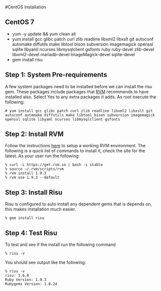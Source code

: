 #CentOS Installation

## CentOS 7

- yum -y update && yum clean all
- yum install gcc glibc patch curl zlib readline libxml2 libxslt git autoconf automake diffutils make libtool bison subversion imagemagick openssl sqlite libyaml ncurses libmysqlclient gsfonts ruby ruby-devel zlib-devel libxml2-devel mariadb-devel ImageMagick-devel sqlite-devel
- gem install risu


## Step 1: System Pre-requirements
A few system packages need to be installed before we can install the risu gem. These packages include packages that [RVM](https://rvm.io/) recommends to have installed also. Select Yes to any extra packages it adds. As root execute the following:

	# yum install gcc glibc patch curl zlib readline libxml2 libxslt git autoconf automake diffutils make libtool bison subversion imagemagick openssl sqlite libyaml ncurses libmysqlclient gsfonts

## Step 2: Install RVM
Follow the instructions [here](https://rvm.io/rvm/install/) to setup a working RVM environment. The following is a quick list of commands to install it, check the site for the latest. As your user run the following:

	% curl -L https://get.rvm.io | bash -s stable
	% source ~/.rvm/scripts/rvm
	% rvm install 1.9.3
	% rvm use 1.9.3 --default

## Step 3: Install Risu
Risu is configured to auto install any dependent gems that is depends on, this makes installation much easier.

	% gem install risu

## Step 4: Test Risu
To test and see if the install run the following command

	% risu -v

You should see output like the following:

	% risu -v
	risu: 1.6.0
	Ruby Version: 1.9.3
	Rubygems Version: 1.8.24
